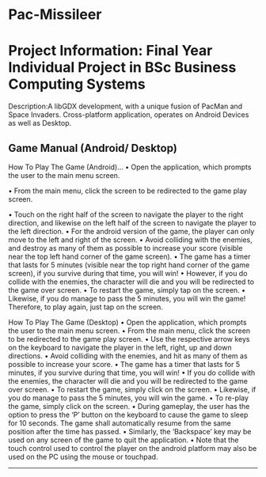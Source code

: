 # Pac-Missileer

Project Information: Final Year Individual Project in BSc Business Computing Systems
======

Description:A libGDX development, with a unique fusion of PacMan and Space Invaders. 
             Cross-platform application, operates on Android Devices as well as Desktop. 


Game Manual (Android/ Desktop)
------------------------------

 How To Play The Game (Android)...
•	Open the application, which prompts the user to the main menu screen.

•	From the main menu, click the screen to be redirected to the game play screen.

•	Touch on the right half of the screen to navigate the player to the right direction, and likewise on the left half of the screen to navigate the player to the left direction. 
•	For the android version of the game, the player can only move to the left and right of the screen.
•	Avoid colliding with the enemies, and destroy as many of them as possible to increase your score (visible near the top left hand corner of the game screen).
•	The game has a timer that lasts for 5 minutes (visible near the top right hand corner of the game screen), if you survive during that time, you will win!
•	However, if you do collide with the enemies, the character will die and you will be redirected to the game over screen.
•	To restart the game, simply tap on the screen.
•	Likewise, if you do manage to pass the 5 minutes, you will win the game! Therefore, to play again, just tap on the screen.

How To Play The Game (Desktop)
•	Open the application, which prompts the user to the main menu screen.
•	From the main menu, click the screen to be redirected to the game play screen.
•	Use the respective arrow keys on the keyboard to navigate the player in the left, right, up and down directions.
•	Avoid colliding with the enemies, and hit as many of them as possible to increase your score. 
•	The game has a timer that lasts for 5 minutes, if you survive during that time, you will win!
•	If you do collide with the enemies, the character will die and you will be redirected to the game over screen.
•	To restart the game, simply click on the screen.
•	Likewise, if you do manage to pass the 5 minutes, you will win the game.
•	To re-play the game, simply click on the screen. 
•	During gameplay, the user has the option to press the ‘P’ button on the keyboard to cause the game to sleep for 10 seconds. The game shall automatically resume from the same position after the time has passed.
•	Similarly, the ‘Backspace’ key may be used on any screen of the game to quit the application.
•	Note that the touch control used to control the player on the android platform may also be used on the PC using the mouse or touchpad.

-------------------

